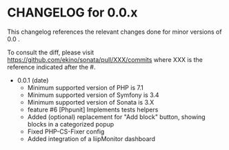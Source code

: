 CHANGELOG for 0.0.x
===================

This changelog references the relevant changes done for minor versions of 0.0 .

To consult the diff, please visit https://github.com/ekino/sonata/pull/XXX/commits where XXX is the reference indicated
after the #.

* 0.0.1 (date)
  * Minimum supported version of PHP is 7.1
  * Minimum supported version of Symfony is 3.4
  * Minimum supported version of Sonata is 3.X
  * feature #6 [Phpunit] Implements tests helpers
  * Added (optional) replacement for "Add block" button, showing blocks in a categorized popup
  * Fixed PHP-CS-Fixer config
  * Added integration of a liipMonitor dashboard
